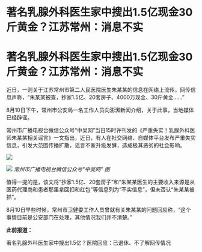 # 著名乳腺外科医生家中搜出1.5亿现金30斤黄金？江苏常州：消息不实

# 著名乳腺外科医生家中搜出1.5亿现金30斤黄金？江苏常州：消息不实

近日，一则关于江苏常州市第二人民医院医生朱某某的信息在网络上流传。网传信息声称，“朱某某被查，抄家1.5亿、20套房子、4000万现金、30斤黄金……”

8月10日下午，常州市公安局一名工作人员向澎湃新闻介绍，关于此事，当地媒体已经辟谣。

常州市广播电视台微信公众号“中吴网”当日15时许刊发的《严重失实！乳腺外科医师朱某某相关谣言》一文指出，近日，有人在社交网络、自媒体平台发布严重失实信息，引发大范围传播扩散，谣言不断升级发酵，造成极其恶劣的社会影响。

![](https://inews.gtimg.com/newsapp_bt/0/15816160813/1000)

![](https://inews.gtimg.com/newsapp_bt/0/15816160814/1000) _常州市广播电视台微信公众号“中吴网”
图_

值得一提的是，该文将“抄家1.5亿、20套房子”和“朱某某医生的主要收入来源是从医药代理商和患者那里拿回扣和红包”等信息列为“不实信息”，但未否认“朱某某被抓”。

8月10日早些时候，常州市卫健委工作人员曾就有关朱某某的问题回应称，“这个事情目前是公安部门在处理，其他情况我们并不清楚。”

**此前报道：**

著名乳腺外科医生家中搜出1.5亿？医院回应：已退休、不了解网传情况

